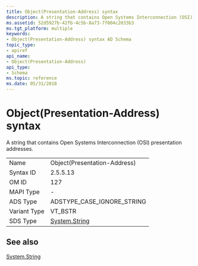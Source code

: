 ```yaml
---
title: Object(Presentation-Address) syntax
description: A string that contains Open Systems Interconnection (OSI) presentation addresses.
ms.assetid: 52d5927b-42fb-4c5b-8a73-7f004c2033b3
ms.tgt_platform: multiple
keywords:
- Object(Presentation-Address) syntax AD Schema
topic_type:
- apiref
api_name:
- Object(Presentation-Address)
api_type:
- Schema
ms.topic: reference
ms.date: 05/31/2018
---
```


# Object(Presentation-Address) syntax

A string that contains Open Systems Interconnection (OSI) presentation addresses.



|              |                                                                        |
|--------------|------------------------------------------------------------------------|
| Name         | Object(Presentation-Address)                                           |
| Syntax ID    | 2.5.5.13                                                               |
| OM ID        | 127                                                                    |
| MAPI Type    | \-                                                                     |
| ADS Type     | ADSTYPE\_CASE\_IGNORE\_STRING                                          |
| Variant Type | VT\_BSTR                                                               |
| SDS Type     | [System.String](https://docs.microsoft.com/dotnet/api/system.string?redirectedfrom=MSDN) |



## See also

<dl> <dt>

[System.String](https://docs.microsoft.com/dotnet/api/system.string?redirectedfrom=MSDN)
</dt> </dl>

 

 




